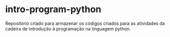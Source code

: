 # intro-program-python
Repositório criado para armazenar os códigos criados para as atividades da cadeira de introdução à programação na linguagem python.
